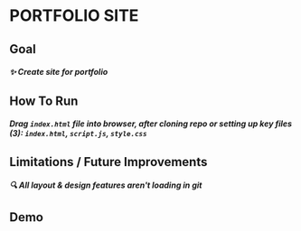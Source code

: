 # PORTFOLIO SITE

## Goal
##### ✨ Create site for portfolio

## How To Run
##### Drag `index.html` file into browser, after cloning repo or setting up key files (3): `index.html`, `script.js`, `style.css`

## Limitations / Future Improvements 
##### 🔍 All layout & design features aren't loading in git


## Demo







